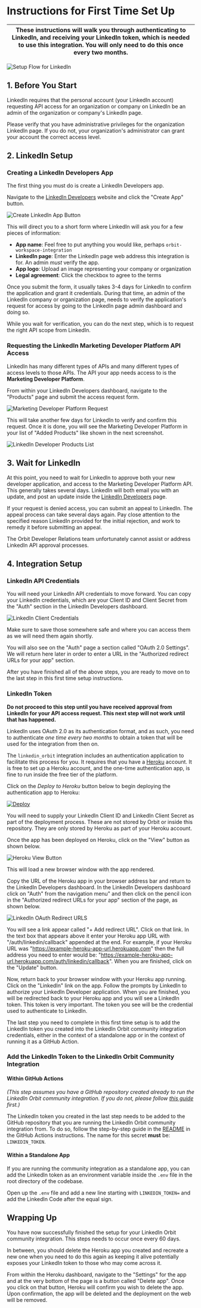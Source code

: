 # Instructions for First Time Set Up

|These instructions will walk you through authenticating to LinkedIn, and receiving your LinkedIn token, which is needed to use this integration. You will only need to do this once every two months.|
|-----------------------------------------|

![Setup Flow for LinkedIn](../readme_images/linkedin-flow.png)

## 1. Before You Start

LinkedIn requires that the personal account (your LinkedIn account) requesting API access for an organization or company on LinkedIn be an admin of the organization or company's LinkedIn page. 

Please verify that you have administrative privileges for the organization LinkedIn page. If you do not, your organization's administrator can grant your account the correct access level. 
## 2. LinkedIn Setup
### Creating a LinkedIn Developers App

The first thing you must do is create a LinkedIn Developers app.

Navigate to the [LinkedIn Developers](https://www.linkedin.com/developers/) website and click the "Create App" button.

![Create LinkedIn App Button](../readme_images/create_app_button.png)

This will direct you to a short form where LinkedIn will ask you for a few pieces of information:

* **App name**: Feel free to put anything you would like, perhaps `orbit-workspace-integration`
* **LinkedIn page**: Enter the LinkedIn page web address this integration is for. An admin *must* verify the app.
* **App logo**: Upload an image representing your company or organization
* **Legal agreement**: Click the checkbox to agree to the terms

Once you submit the form, it usually takes 3-4 days for LinkedIn to confirm the application and grant it credentials. During that time, an admin of the LinkedIn company or organization page, needs to verify the application's request for access by going to the LinkedIn page admin dashboard and doing so.

While you wait for verification, you can do the next step, which is to request the right API scope from LinkedIn.

### Requesting the LinkedIn Marketing Developer Platform API Access

LinkedIn has many different types of APIs and many different types of access levels to those APIs. The API your app needs access to is the **Marketing Developer Platform**.

From within your LinkedIn Developers dashboard, navigate to the "Products" page and submit the access request form.

![Marketing Developer Platform Request](../readme_images/marketing_platform_request_access.png)

This will take another few days for LinkedIn to verify and confirm this request. Once it is done, you will see the Marketing Developer Platform in your list of "Added Products" like shown in the next screenshot.

![LinkedIn Developer Products List](../readme_images/products_list.png)

## 3. Wait for LinkedIn

At this point, you need to wait for LinkedIn to approve both your new developer application, and access to the Marketing Developer Platform API. This generally takes several days. LinkedIn will both email you with an update, and post an update inside the [LinkedIn Developers](https://www.linkedin.com/developers) page. 

If your request is denied access, you can submit an appeal to LinkedIn. The appeal process can take several days again. Pay close attention to the specified reason LinkedIn provided for the initial rejection, and work to remedy it before submitting an appeal.

The Orbit Developer Relations team unfortunately cannot assist or address LinkedIn API approval processes.

## 4. Integration Setup

### LinkedIn API Credentials

You will need your LinkedIn API credentials to move forward. You can copy your LinkedIn credentials, which are your Client ID and Client Secret from the "Auth" section in the LinkedIn Developers dashboard.

![LinkedIn Client Credentials](../readme_images/client_credentials.png)

Make sure to save those somewhere safe and where you can access them as we will need them again shortly.

You will also see on the "Auth" page a section called "OAuth 2.0 Settings". We will return here later in order to enter a URL in the "Authorized redirect URLs for your app" section.

After you have finished all of the above steps, you are ready to move on to the last step in this first time setup instructions.

### LinkedIn Token

**Do not proceed to this step until you have received approval from LinkedIn for your API access request. This next step will not work until that has happened.**

LinkedIn uses OAuth 2.0 as its authentication format, and as such, you need to authenticate *one time every two months* to obtain a token that will be used for the integration from then on. 

The `linkedin_orbit` integration includes an authentication application to facilitate this process for you. It requires that you have a [Heroku](https://www.heroku.com/) account. It is free to set up a Heroku account, and the one-time authentication app, is fine to run inside the free tier of the platform.

Click on the _Deploy to Heroku_ button below to begin deploying the authentication app to Heroku:

[![Deploy](https://www.herokucdn.com/deploy/button.svg)](https://heroku.com/deploy?template=https://github.com/orbit-love/linkedin-auth-app)

You will need to supply your LinkedIn Client ID and LinkedIn Client Secret as part of the deployment process. These are not stored by Orbit or inside this repository. They are only stored by Heroku as part of your Heroku account.

Once the app has been deployed on Heroku, click on the "View" button as shown below.

![Heroku View Button](../readme_images/heroku_view_app_button.png)

This will load a new browser window with the app rendered.

Copy the URL of the Heroku app in your browser address bar and return to the LinkedIn Developers dashboard. In the LinkedIn Developers dashboard click on "Auth" from the navigation menu" and then click on the pencil icon in the "Authorized redirect URLs for your app" section of the page, as shown below.

![LinkedIn OAuth Redirect URLS](../readme_images/linkedin_oauth_redirects.png)

You will see a link appear called "+ Add redirect URL". Click on that link. In the text box that appears above it enter your Heroku app URL with "/auth/linkedin/callback" appended at the end. For example, if your Heroku URL was "https://example-heroku-app-url.herokuapp.com" then the full address you need to enter would be: "https://example-heroku-app-url.herokuapp.com/auth/linkedin/callback". When you are finished, click on the "Update" button.

Now, return back to your browser window with your Heroku app running. Click on the "LinkedIn" link on the app. Follow the prompts by LinkedIn to authorize your LinkedIn Developer application. When you are finished, you will be redirected back to your Heroku app and you will see a LinkedIn token. This token is very important. The token you see will be the credential used to authenticate to LinkedIn.

The last step you need to complete in this first time setup is to add the LinkedIn token you created into the LinkedIn Orbit community integration credentials, either in the context of a standalone app or in the context of running it as a GitHub Action.

### Add the LinkedIn Token to the LinkedIn Orbit Community Integration
#### Within GitHub Actions

*(This step assumes you have a GitHub repository created already to run the LinkedIn Orbit community integration. If you do not, please follow [this guide](https://docs.github.com/en/github/getting-started-with-github/create-a-repo) first.)*

The LinkedIn token you created in the last step needs to be added to the GitHub repository that you are running the LinkedIn Orbit community integration from. To do so, follow the step-by-step guide in the [README](https://github.com/orbit-love/github-actions-templates/blob/main/README.md#adding-your-credentials-to-github) in the GitHub Actions instructions. The name for this secret **must** be: `LINKEDIN_TOKEN`.

#### Within a Standalone App

If you are running the community integration as a standalone app, you can add the LinkedIn token as an environment variable inside the `.env` file in the root directory of the codebase.

Open up the `.env` file and add a new line starting with `LINKEDIN_TOKEN=` and add the LinkedIn Code after the equal sign.
## Wrapping Up

You have now successfully finished the setup for your LinkedIn Orbit community integration. This steps needs to occur once every 60 days.

In between, you should delete the Heroku app you created and recreate a new one when you need to do this again as keeping it alive potentially exposes your LinkedIn token to those who may come across it.

From within the Heroku dashboard, navigate to the "Settings" for the app and at the very bottom of the page is a button called "Delete app". Once you click on that button, Heroku will confirm you wish to delete the app. Upon confirmation, the app will be deleted and the deployment on the web will be removed.
